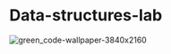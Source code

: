 # Data-structures-lab

![green_code-wallpaper-3840x2160](https://user-images.githubusercontent.com/115108663/195864461-3873ab41-b4c8-41c8-88a1-52f2509f6454.jpg)
